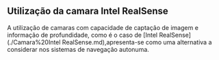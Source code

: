 ## Utilização da camara Intel RealSense
A utilização de camaras com capacidade de captação de imagem e informação de profundidade, como é o caso de [Intel RealSense](./Camara%20Intel RealSense.md),apresenta-se como uma alternativa a considerar nos sistemas de navegação autonuma.

